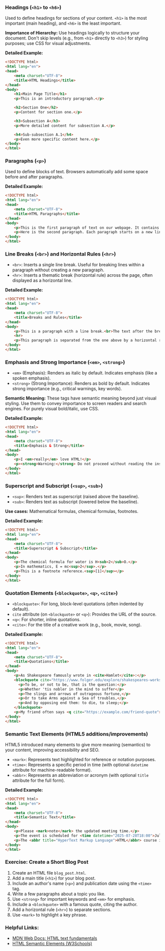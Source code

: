 ### Headings (`<h1>` to `<h6>`)

Used to define headings for sections of your content. `<h1>` is the most important (main heading), and `<h6>` is the least important.

**Importance of Hierarchy:** Use headings logically to structure your document. Don't skip levels (e.g., from `<h1>` directly to `<h3>`) for styling purposes; use CSS for visual adjustments.

**Detailed Example:**
```html
<!DOCTYPE html>
<html lang="en">
<head>
    <meta charset="UTF-8">
    <title>HTML Headings</title>
</head>
<body>
    <h1>Main Page Title</h1>
    <p>This is an introductory paragraph.</p>

    <h2>Section One</h2>
    <p>Content for section one.</p>

    <h3>Subsection A</h3>
    <p>More detailed content for subsection A.</p>

    <h4>Sub-subsection A.1</h4>
    <p>Even more specific content here.</p>
</body>
</html>
```

### Paragraphs (`<p>`)

Used to define blocks of text. Browsers automatically add some space before and after paragraphs.

**Detailed Example:**
```html
<!DOCTYPE html>
<html lang="en">
<head>
    <meta charset="UTF-8">
    <title>HTML Paragraphs</title>
</head>
<body>
    <p>This is the first paragraph of text on our webpage. It contains general information about the topic.</p>
    <p>Here is the second paragraph. Each paragraph starts on a new line and browsers automatically add some margin around them.</p>
</body>
</html>
```

### Line Breaks (`<br>`) and Horizontal Rules (`<hr>`)

*   `<br>`: Inserts a single line break. Useful for breaking lines within a paragraph without creating a new paragraph.
*   `<hr>`: Inserts a thematic break (horizontal rule) across the page, often displayed as a horizontal line.

**Detailed Example:**
```html
<!DOCTYPE html>
<html lang="en">
<head>
    <meta charset="UTF-8">
    <title>Breaks and Rules</title>
</head>
<body>
    <p>This is a paragraph with a line break.<br>The text after the break will appear on a new line within the same paragraph.</p>
    <hr>
    <p>This paragraph is separated from the one above by a horizontal rule, indicating a thematic change.</p>
</body>
</html>
```

### Emphasis and Strong Importance (`<em>`, `<strong>`)

*   `<em>` (Emphasis): Renders as italic by default. Indicates emphasis (like a spoken emphasis).
*   `<strong>` (Strong Importance): Renders as bold by default. Indicates strong importance (e.g., critical warnings, key words).

**Semantic Meaning:** These tags have semantic meaning beyond just visual styling. Use them to convey importance to screen readers and search engines. For purely visual bold/italic, use CSS.

**Detailed Example:**
```html
<!DOCTYPE html>
<html lang="en">
<head>
    <meta charset="UTF-8">
    <title>Emphasis & Strong</title>
</head>
<body>
    <p>I <em>really</em> love HTML!</p>
    <p><strong>Warning:</strong> Do not proceed without reading the instructions.</p>
</body>
</html>
```

### Superscript and Subscript (`<sup>`, `<sub>`)

*   `<sup>`: Renders text as superscript (raised above the baseline).
*   `<sub>`: Renders text as subscript (lowered below the baseline).

**Use cases:** Mathematical formulas, chemical formulas, footnotes.

**Detailed Example:**
```html
<!DOCTYPE html>
<html lang="en">
<head>
    <meta charset="UTF-8">
    <title>Superscript & Subscript</title>
</head>
<body>
    <p>The chemical formula for water is H<sub>2</sub>O.</p>
    <p>In mathematics, E = mc<sup>2</sup>.</p>
    <p>This is a footnote reference.<sup>[1]</sup></p>
</body>
</html>
```

### Quotation Elements (`<blockquote>`, `<q>`, `<cite>`)

*   `<blockquote>`: For long, block-level quotations (often indented by default).
*   `cite` attribute (on `<blockquote>` or `<q>`): Provides the URL of the source.
*   `<q>`: For shorter, inline quotations.
*   `<cite>`: For the title of a creative work (e.g., book, movie, song).

**Detailed Example:**
```html
<!DOCTYPE html>
<html lang="en">
<head>
    <meta charset="UTF-8">
    <title>Quotations</title>
</head>
<body>
    <p>As Shakespeare famously wrote in <cite>Hamlet</cite>:</p>
    <blockquote cite="https://www.folger.edu/explore/shakespeares-works/hamlet/read/">
      <p>To be, or not to be, that is the question:</p>
      <p>Whether 'tis nobler in the mind to suffer</p>
      <p>The slings and arrows of outrageous fortune,</p>
      <p>Or to take Arms against a Sea of troubles,</p>
      <p>And by opposing end them: to die, to sleep;</p>
    </blockquote>
    <p>My friend often says <q cite="https://example.com/friend-quote">"Always code with a smile."</q> and I find it inspiring.</p>
</body>
</html>
```

### Semantic Text Elements (HTML5 additions/improvements)

HTML5 introduced many elements to give more meaning (semantics) to your content, improving accessibility and SEO.

*   `<mark>`: Represents text highlighted for reference or notation purposes.
*   `<time>`: Represents a specific period in time (with optional `datetime` attribute for machine-readable format).
*   `<abbr>`: Represents an abbreviation or acronym (with optional `title` attribute for the full form).

**Detailed Example:**
```html
<!DOCTYPE html>
<html lang="en">
<head>
    <meta charset="UTF-8">
    <title>Semantic Text</title>
</head>
<body>
    <p>Please <mark>note</mark> the updated meeting time.</p>
    <p>The event is scheduled for <time datetime="2025-07-28T18:00">July 28th at 6 PM</time>.</p>
    <p>The <abbr title="HyperText Markup Language">HTML</abbr> course is fantastic!</p>
</body>
</html>
```

### Exercise: Create a Short Blog Post

1.  Create an HTML file `blog_post.html`.
2.  Add a main title (`<h1>`) for your blog post.
3.  Include an author's name (`<p>`) and publication date using the `<time>` tag.
4.  Write a few paragraphs about a topic you like.
5.  Use `<strong>` for important keywords and `<em>` for emphasis.
6.  Include a `<blockquote>` with a famous quote, citing the author.
7.  Add a horizontal rule (`<hr>`) to separate sections.
8.  Use `<mark>` to highlight a key phrase.

### Helpful Links:

*   [MDN Web Docs: HTML text fundamentals](https://developer.mozilla.org/en-US/docs/Learn/HTML/Introduction_to_HTML/HTML_text_fundamentals)
*   [HTML Semantic Elements (W3Schools)](https://www.w3schools.com/html/html5_semantic_elements.asp)
